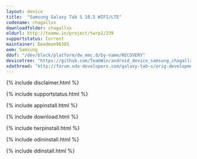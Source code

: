 ```yaml
---
layout: device
title:  "Samsung Galaxy Tab S 10.5 WIFI/LTE"
codename: chagallxx
downloadfolder: chagallxx
oldurl: http://teamw.in/project/twrp2/239
supportstatus: Current
maintainer: Deadman96385
oem: Samsung
ddof: "/dev/block/platform/dw_mmc.0/by-name/RECOVERY"
devicetree: "https://github.com/TeamWin/android_device_samsung_chagallxx"
xdathread: "http://forum.xda-developers.com/galaxy-tab-s/orig-development/recovery-twrp-2-7-1-0-touch-recovery-t2817100"
---
```


{% include disclaimer.html %}

{% include supportstatus.html %}

{% include appinstall.html %}

{% include download.html %}

{% include twrpinstall.html %}

{% include odininstall.html %}

{% include ddinstall.html %}
